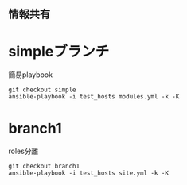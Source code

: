 情報共有
--
# simpleブランチ

簡易playbook

```
git checkout simple
ansible-playbook -i test_hosts modules.yml -k -K
```

# branch1

roles分離

```
git checkout branch1
ansible-playbook -i test_hosts site.yml -k -K
```
